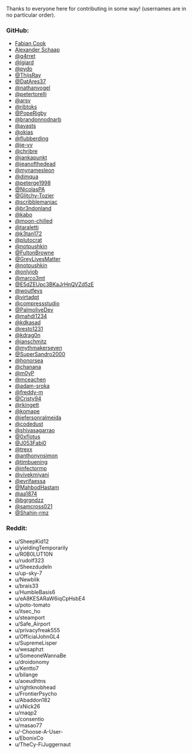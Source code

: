 Thanks to everyone here for contributing in some way! (usernames are in no particular order).

### GitHub:

- [Fabian Cook](https://github.com/fabiancook)
- [Alexander Schaap](https://github.com/aschaap)
- [@g4rret](https://github.com/g4rret)
- [@lgiard](https://github.com/lgiard)
- [@pydo](https://github.com/pydo)
- [@ThijsRay](https://github.com/ThijsRay)
- [@DatAres37](https://github.com/DatAres37)
- [@nathanvogel](https://github.com/nathanvogel)
- [@petertorelli](https://github.com/petertorelli)
- [@arsv](https://github.com/arsv)
- [@ribtoks](https://github.com/ribtoks)
- [@PopeRigby](https://github.com/PopeRigby)
- [@brandonnodnarb](https://github.com/brandonnodnarb)
- [@avasts](https://github.com/avasts)
- [@okias](https://github.com/okias)
- [@flubberding](https://github.com/flubberding)
- [@je-vv](https://github.com/je-vv)
- [@chribre](https://github.com/chribre)
- [@jankapunkt](https://github.com/jankapunkt)
- [@jeanofthedead](https://github.com/jeanofthedead)
- [@mynamesleon](https://github.com/mynamesleon)
- [@dimqua](https://github.com/dimqua)
- [@peterge1998](https://github.com/peterge1998)
- [@NicolasPA](https://github.com/NicolasPA)
- [@Glitchy-Tozier](https://github.com/Glitchy-Tozier)
- [@scribblemaniac](https://github.com/scribblemaniac)
- [@br3ndonland](https://github.com/br3ndonland)
- [@kabo](https://github.com/kabo)
- [@moon-chilled](https://github.com/moon-chilled)
- [@taraletti](https://github.com/taraletti)
- [@k3tan172](https://github.com/k3tan172)
- [@plutocrat](https://github.com/plutocrat)
- [@notpushkin](https://github.com/notpushkin)
- [@FultonBrowne](https://github.com/FultonBrowne)
- [@GreyLivesMatter](https://github.com/GreyLivesMatter)
- [@notpushkin](https://github.com/notpushkin)
- [@onlyjob](https://github.com/onlyjob)
- [@marco3mt](https://github.com/marco3mt)
- [@E5dZEUpc3BKaJrHnQVZd5zE](https://github.com/E5dZEUpc3BKaJrHnQVZd5zE)
- [@woutfeys](https://github.com/woutfeys)
- [@virtadpt](https://github.com/virtadpt)
- [@compressstudio](https://github.com/compressstudio)
- [@PalmoliveDev](https://github.com/PalmoliveDev)
- [@mahdi1234](https://github.com/mahdi1234)
- [@kdkasad](https://github.com/kdkasad)
- [@resto1231](https://githgithub.com/resto1231)
- [@kdrag0n](https://github.com/kdrag0n)
- [@ianschmitz](https://github.com/ianschmitz)
- [@mythmakerseven](https://github.com/mythmakerseven)
- [@SuperSandro2000](https://github.com/superSandro2000)
- [@honorsea](https://github.com/honorsea)
- [@chanana](https://github.com/chanana)
- [@m0yP](https://github.com/m0yP)
- [@mceachen](https://github.com/mceachen)
- [@adam-sroka](https://github.com/adam-sroka)
- [@freddy-m](https://github.com/freddy-m)
- [@Cristy94](https://github.com/Cristy94)
- [@rkingett](https://github.com/rkingett)
- [@komape](https://github.com/komape)
- [@jefersonralmeida](https://github.com/jefersonralmeida)
- [@codedust](https://github.com/codedust)
- [@shivasagarrao](https://github.com/shivasagarrao)
- [@0xflotus](https://github.com/0xflotus)
- [@J053Fabi0](https://github.com/J053Fabi0)
- [@trexx](https://github.com/trexx)
- [@anthonynsimon](https://github.com/anthonynsimon)
- [@timbuening](https://github.com/timbuening)
- [@infectormp](https://github.com/infectormp)
- [@vivekmiyani](https://github.com/vivekmiyani)
- [@evrifaessa](https://github.com/evrifaessa)
- [@MahbodHastam](https://github.com/MahbodHastam)
- [@aa1874](https://github.com/aa1874)
- [@bgrgndzz](https://github.com/bgrgndzz)
- [@samcross021](https://github.com/samcross021)
- [@Shahin-rmz](https://github.com/Shahin-rmz)

### Reddit:

- u/SheepKid12
- u/yieldingTemporarily
- u/R0B0LUT10N
- u/rudolf323
- u/Sheezdudeln
- u/up-sky-7
- u/Newblik
- u/brais33
- u/HumbleBasis6
- u/eA8KESARaW6iqCpHsbE4
- u/poto-tomato
- u/itsec_ho
- u/steamport
- u/Safe_Airport
- u/privacyfreak555
- u/OfficialJohnGL4
- u/SupremeLisper
- u/wesaphzt
- u/SomeoneWannaBe
- u/droidonomy
- u/Kentto7
- u/bilange
- u/aoeudhtns
- u/rightknobhead
- u/FrontierPsycho
- u/Abaddon182
- u/xNick26
- u/maqp2
- u/consentio
- u/masao77
- u/-Choose-A-User-
- u/EbonixCo
- u/TheCy-FiJuggernaut
